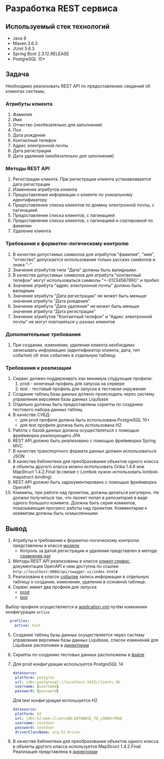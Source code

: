 # Разработка REST сервиса

## Используемый стек технологий

- Java 8
- Maven 3.6.3
- JUnit 5.6.3
- Spring Boot 2.3.12.RELEASE
- PostgreSQL 10+

## Задача

Необходимо реализовать REST API по предоставлению сведений об клиентах системы.

### Атрибуты клиента
1. Фамилия
2. Имя
3. Отчество (необязательно для заполнения)
4. Пол
5. Дата рождения
6. Контактный телефон
7. Адрес электронной почты
8. Дата регистрации
9. Дата удаления (необязательно для заполнения)

### Методы REST API
1. Регистрации клиента. При регистрации клиента устанавливается дата регистрации
2. Изменение атрибутов клиента
3. Предоставление информации о клиенте по уникальному идентификатору
4. Предоставление списка клиентов по домену электронной почты, с пагинацией
5. Предоставление списка клиентов, с пагинацией
6. Предоставление списка клиентов, с пагинацией и сортировкой по фамилии
7. Удаление клиента

### Требования к форматно-логическому контролю
1. В качестве допустимых символов для атрибутов "фамилия", "имя", "отчество" допускается использование только русских символов и знака "-"
2. Значения атрибутов типа "Дата" должны быть валидными.
3. В качестве допустимых символов для атрибута "контактный телефон" могут использоваться символы "+-0123456789()" и пробел
4. Значение атрибута "адрес электронной почты" должно быть валидным
5. Значение атрибута "Дата регистрации" не может быть меньше значения атрибута "Дата рождения"
6. Значение атрибута "Дата удаления" не может быть меньше значения атрибута "Дата регистрации"
7. Значение атрибутов "Контактный телефон" и "Адрес электронной почты" не могут повторяться у разных клиентов

### Дополнительные требования
1. При создании, изменении, удалении клиента необходимо записывать информацию (идентификатор клиента, дата, тип события)
   об этих событиях в отдельную таблицу

### Требования к реализации
1. Сервис должен поддерживать как минимум слудующие профили:
    1. prod - конечный профиль для запуска на сервере
    2. test - тестовый профиль для запуска в тестовом окружении
2. Создание таблиц базы данных должно происходить через систему управления версиями базы данных Liquibase
3. Отдельно должны быть предоставлены скрипты по созданию тестового набора данных таблиц
4. В качестве СУБД:
    - для prod профиля должна быть использована PostgreSQL 10+
    - для test профиля должна быть использована H2
5. Работа с базой данных должна осуществляться с помощью фреймворка реализующего JPA
6. REST API должно быть реализовано с помощью фреймворка Spring MVC
7. В качестве транспортного формата данных должен использоваться JSON
8. В качестве библиотеки для преобразования объектов одного класса в объекты другого класса можно использовать Orika 1.4.6
   или MapStruct 1.4.2.Final (в связке с Lombok нужно использовать lombok-mapstruct-binding)
9. REST API должно быть задокументировано с помощью фреймворка OpenAPI
10. Коммиты, при работе над проектом, должны делаться регулярно. Не должно получиться так, что проект попал в репозиторий
    в виде одного большого коммита. Должна быть серия коммитов, показывающая прогресс работы над проектом.
    Комментарии к коммитам должны быть осмысленными

## Вывод

1. Атрибуты и требования к форматно-логическому контролю представлены в классе [модели](src/main/java/ru/maks12i/restClientService/model/domain/Client.java)
   * Котроль за датой регистрации и удаления представлен в методе [сравнение дат](src/main/java/ru/maks12i/restClientService/service/Impl/ClientServiceImpl.dateCompare)
2. Методы REST API реализованы в классе [клиент сервис](src/main/java/ru/maks12i/restClientService/service/Impl/ClientServiceImpl.java),
   документация OpenAPI к ним доступна по ссылке: 
`http://localhost:8080/api/swagger-ui/index.html#`
3. Реализована в классе [событие](src/main/java/ru/maks12i/restClientService/event) запись информации в отдельную таблицу о создании, изменении, удалении в основной таблице.
4. Сервис имеет два профиля для запуска
   * [prod](src/main/resources/application-prod.yml)
   * [test](src/main/resources/application-test.yml)

Выбор профиля осуществляется в [application.yml](src/main/resources/application.yml) путём изменения конфигурации `active` 
   ```yml
     profiles:
       active: test
   ```
5. Создание таблиц базы данных осуществляется через систему управления версиями базы данных Liquibase, список изменений для Liquibase расположен в [директории](src/main/resources/db)
6. Скрипты по созданию тестовых данных расположены в [файле](src/main/resources/db/changelogs/16-05-changelog.xml) 
7. Для prod конфигурации используется PostgreSQL 14

   ```yml
   datasource:
    platform: postgres
    url: jdbc:postgresql://localhost:5432/clients_db
    username: {username}
    password: {password}
   ```
   
   Для test конфигурации используется H2

   ```yml
   datasource:
    platform: h2
    url: jdbc:h2:mem:clientsDB;DATABASE_TO_LOWER=TRUE
    username: testUser
    password: testUser
    driverClassName: org.h2.Driver
   ```

8. В качестве библиотеки для преобразования объектов одного класса в объекты другого класса используется MapStruct 1.4.2.Final
   Реализация представлена в [директории](src/main/java/ru/maks12i/restClientService/mapper)

